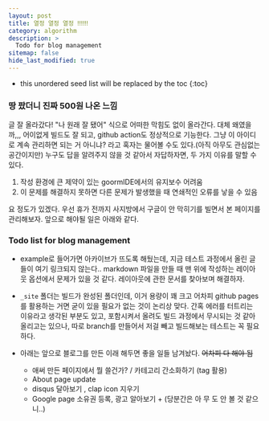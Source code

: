 ```yaml
---
layout: post
title: 열정 열정 열정 ‼️‼️‼️
category: algorithm
description: > 
  Todo for blog management
sitemap: false
hide_last_modified: true
---
```


* this unordered seed list will be replaced by the toc
{:toc}

### 땅 팠더니 진짜 500원 나온 느낌
글 잘 올라갔다! "나 원래 잘 됐어" 식으로 어떠한 막힘도 없이 올라간다.
대체 왜였을까,,, 어이없게 빌드도 잘 되고, github action도 정상적으로 기능한다. 
그냥 이 아이디로 계속 관리하면 되는 거 아니냐? 라고 혹자는 물어볼 수도 있다.(아직 아무도 관심없는 공간이지만) 누구도 답을 알려주지 않을 것 같아서 자답하자면, 두 가지 이유를 말할 수 있다. 
1. 작성 환경에 큰 제약이 있는 goormIDE에서의 유지보수 어려움
2. 이 문제를 해결하지 못하면 다른 문제가 발생했을 때 연쇄적인 오류를 낳을 수 있음

요 정도가 있겠다. 우선 휴가 전까지 사지방에서 구글이 안 막히기를 빌면서 본 페이지를 관리해보자. 앞으로 해야될 일은 아래와 같다.

### Todo list for blog management

- example로 들어가면 아카이브가 뜨도록 해뒀는데, 지금 테스트 과정에서 올린 글들이 여기 링크되지 않는다.. markdown 파일을 만들 때 맨 위에 작성하는 레이아웃 옵션에서 문제가 있을 것 같다. 레이아웃에 관한 문서를 찾아보며 해결하자.

- `_site` 폴더는 빌드가 완성된 폴더인데, 이거 용량이 꽤 크고 어차피 github pages를 활용하는 거면 굳이 있을 필요가 없는 것이 논리상 맞다. 간혹 에러를 터트리는 이유라고 생각된 부분도 있고, 포함시켜서 올려도 빌드 과정에서 무시되는 것 같아 올리고는 있으나, 따로 branch를 만들어서 저걸 빼고 빌드해보는 테스트는 꼭 필요하다. 

- 아래는 앞으로 블로그를 만든 이래 해두면 좋을 일들 남겨놨다. ~~어차피 다 해야 됨~~
	- 애써 만든 페이지에서 뭘 쓸건가? / 카테고리 간소화하기 (tag 활용)
	- About page update
	- disqus 달아보기 , clap icon 지우기
	- Google page 소유권 등록, 광고 알아보기 + (당분간은 아 무 도 안 볼 것 같으니..)
 

